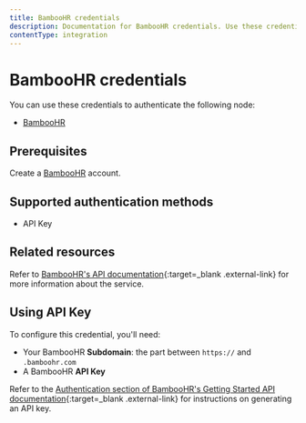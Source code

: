 ```yaml
---
title: BambooHR credentials
description: Documentation for BambooHR credentials. Use these credentials to authenticate BambooHR in n8n, a workflow automation platform.
contentType: integration
---
```


# BambooHR credentials

You can use these credentials to authenticate the following node:

- [BambooHR](/integrations/builtin/app-nodes/n8n-nodes-base.bamboohr/)

## Prerequisites

Create a [BambooHR](https://www.bamboohr.com/) account.

## Supported authentication methods

- API Key

## Related resources

<!-- add a link to the service's documentation. This should usually go direct to the API credential docs. Amend the link text if neccessary. -->
Refer to [BambooHR's API documentation](https://documentation.bamboohr.com/docs/getting-started){:target=_blank .external-link} for more information about the service.

## Using API Key

To configure this credential, you'll need:

- Your BambooHR **Subdomain**: the part between `https://` and `.bamboohr.com`
- A BambooHR **API Key**

Refer to the [Authentication section of BambooHR's Getting Started API documentation](https://documentation.bamboohr.com/docs/getting-started#authentication){:target=_blank .external-link} for instructions on generating an API key.

